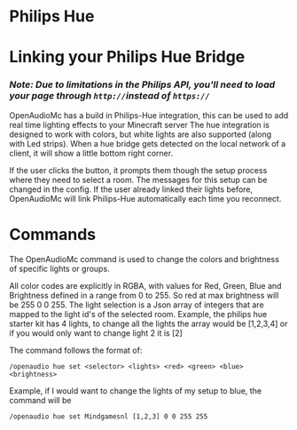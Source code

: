 [//]: # (TITLE:Philips Hue)
[//]: # (ICON:far fa-lightbulb)
[//]: # (DESCRIPTION:Using the Philips Hue integration)
[//]: # (TAGS:hue,lights,iot,philips,lamps,commands)
[//]: # (COMMANDS:/oa hue set {selector} {lights} {r} {g} {b} {brightness},Set hue lights in wanted color, visit more info page)

# Philips Hue
# Linking your Philips Hue Bridge
### *Note: Due to limitations in the Philips API, you'll need to load your page through `http://`instead of `https://`*

OpenAudioMc has a build in Philips-Hue integration, this can be used to add real time lighting effects to your Minecraft server
The hue integration is designed to work with colors, but white lights are also supported (along with Led strips). When a hue bridge gets detected on the local network of a client, it will show a little bottom right corner.

If the user clicks the button, it prompts them though the setup process where they need to select a room. The messages for this setup can be changed in the config. If the user already linked their lights before, OpenAudioMc will link Philips-Hue automatically each time you reconnect.

# Commands
The OpenAudioMc command is used to change the colors and brightness of specific lights or groups.

All color codes are explicitly in RGBA, with values for Red, Green, Blue and Brightness defined in a range from 0 to 255. So red at max brightness will be 255 0 0 255. The light selection is a Json array of integers that are mapped to the light id's of the selected room. Example, the philips hue starter kit has 4 lights, to change all the lights the array would be [1,2,3,4] or if you would only want to change light 2 it is [2]

The command follows the format of:
```
/openaudio hue set <selector> <lights> <red> <green> <blue> <brightness>
```
Example, if I would want to change the lights of my setup to blue, the command will be
```
/openaudio hue set Mindgamesnl [1,2,3] 0 0 255 255
```